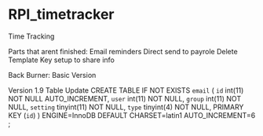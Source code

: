 RPI_timetracker
===============

Time Tracking

Parts that arent finished:
    Email reminders
    Direct send to payrole
    Delete Template
    Key setup to share info
    
Back Burner:
    Basic Version

Version 1.9 Table Update
    CREATE TABLE IF NOT EXISTS `email` (
  `id` int(11) NOT NULL AUTO_INCREMENT,
  `user` int(11) NOT NULL,
  `group` int(11) NOT NULL,
  `setting` tinyint(11) NOT NULL,
  `type` tinyint(4) NOT NULL,
  PRIMARY KEY (`id`)
) ENGINE=InnoDB  DEFAULT CHARSET=latin1 AUTO_INCREMENT=6 ;